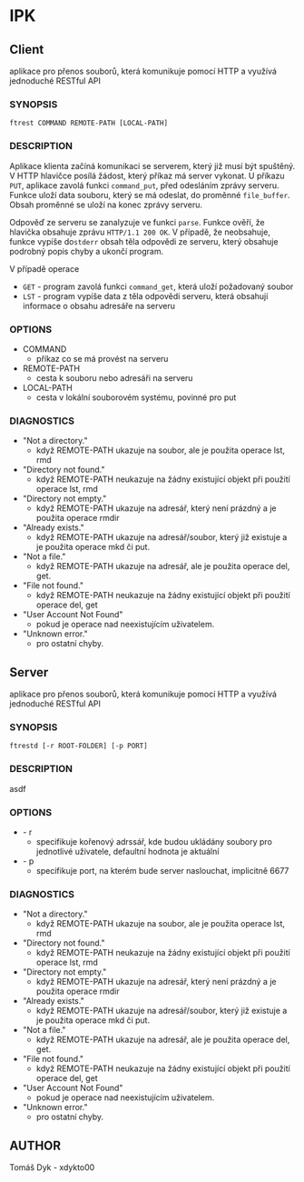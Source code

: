 # IPK
## Client
 aplikace pro přenos souborů, která komunikuje pomocí HTTP a využívá jednoduché RESTful API

### SYNOPSIS
`ftrest COMMAND REMOTE-PATH [LOCAL-PATH]`

### DESCRIPTION
Aplikace klienta začíná komunikaci se serverem, který již musí být spuštěný. V HTTP hlavičce posílá žádost, který příkaz má server vykonat. U příkazu `PUT`, aplikace zavolá funkci `command_put`, před odesláním zprávy serveru. Funkce uloží data souboru, který se má odeslat, do proměnné `file_buffer`. Obsah proměnné se uloží na konec zprávy serveru.

Odpověď ze serveru se zanalyzuje ve funkci `parse`.  Funkce ověří, že hlavička obsahuje zprávu `HTTP/1.1 200 OK`. V případě, že neobsahuje, funkce vypíše do`stderr` obsah těla odpovědi ze serveru, který obsahuje podrobný popis chyby a ukončí program.

V případě operace 
- `GET` - program zavolá funkci `command_get`, která uloží požadovaný soubor
- `LST` - program vypíše data z těla odpovědi serveru, která obsahují informace o obsahu adresáře na serveru


### OPTIONS
- COMMAND 
  - příkaz co se má provést na serveru
- REMOTE-PATH
  - cesta k souboru nebo adresáři na serveru
- LOCAL-PATH
  - cesta v lokální souborovém systému, povinné pro put
  
### DIAGNOSTICS 
- "Not a directory." 
	- když REMOTE-PATH ukazuje na soubor, ale je použita operace lst, rmd
- "Directory not found." 
	- když REMOTE-PATH neukazuje na žádny existující objekt při použití operace lst, rmd
- "Directory not empty." 
	- když REMOTE-PATH ukazuje na adresář, který není prázdný a je použita operace rmdir
- "Already exists." 
	- když REMOTE-PATH ukazuje na adresář/soubor, který již existuje a je použita operace mkd či put.
- "Not a file." 
	- když REMOTE-PATH ukazuje na adresář, ale je použita operace del, get.
- "File not found." 
	- když REMOTE-PATH neukazuje na žádny existující objekt při použití operace del, get
- "User Account Not Found" 
	- pokud je operace nad neexistujícím uživatelem.
- "Unknown error." 
	- pro ostatní chyby.
  
  
## Server
 aplikace pro přenos souborů, která komunikuje pomocí HTTP a využívá jednoduché RESTful API

### SYNOPSIS
`ftrestd [-r ROOT-FOLDER] [-p PORT]`

### DESCRIPTION
asdf

### OPTIONS
- \- r
  - specifikuje kořenový adrssář, kde budou ukládány soubory pro jednotlivé uživatele, defaultní hodnota je aktuální 
- \- p
  - specifikuje port, na kterém bude server naslouchat, implicitně 6677

### DIAGNOSTICS 
- "Not a directory." 
	- když REMOTE-PATH ukazuje na soubor, ale je použita operace lst, rmd
- "Directory not found." 
	- když REMOTE-PATH neukazuje na žádny existující objekt při použití operace lst, rmd
- "Directory not empty." 
	- když REMOTE-PATH ukazuje na adresář, který není prázdný a je použita operace rmdir
- "Already exists." 
	- když REMOTE-PATH ukazuje na adresář/soubor, který již existuje a je použita operace mkd či put.
- "Not a file." 
	- když REMOTE-PATH ukazuje na adresář, ale je použita operace del, get.
- "File not found." 
	- když REMOTE-PATH neukazuje na žádny existující objekt při použití operace del, get
- "User Account Not Found" 
	- pokud je operace nad neexistujícím uživatelem.
- "Unknown error." 
	- pro ostatní chyby.
  
## AUTHOR
 Tomáš Dyk - xdykto00
